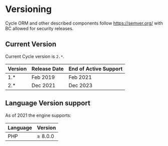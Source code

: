# Versioning

Cycle ORM and other described components follow https://semver.org/ with BC allowed for security releases.

## Current Version

Current Cycle version is `2.*`.

Version  | Release Date | End of Active Support
---      | ---          | ---
1.*      | Feb 2019     | Feb 2021
2.*      | Dec 2021     | Dec 2023

## Language Version support

As of 2021 the engine supports:

Language | Version
---      | ---
PHP      | ≥ 8.0.0
